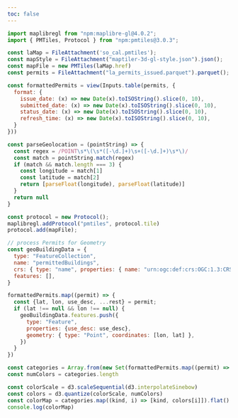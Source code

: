 ```yaml
---
toc: false
---
```


<style>

 #observablehq-center, .observablehq, #observablehq-main {
   margin: 0px !important;
 }

 p {
   max-width: 800px;
 }

 ul {
   padding-top: 0;
   margin-top: 0;
 }

 #observablehq-center {
   display:flex;
   flex-direction:column;
   align-items: center;
   justify-content: center;
 }

 #observablehq-main {
   display: flex;
   flex-direction: column;
   justify-content: center;
 }

 #observablehq-footer {
   margin: 1rem;
 }

</style>

```js
import maplibregl from "npm:maplibre-gl@4.0.2";
import { PMTiles, Protocol } from "npm:pmtiles@3.0.3";
```

```js
const laMap = FileAttachment('so_cal.pmtiles');
const mapStyle = FileAttachment("maptiler-3d-gl-style.json").json();
const mapFile = new PMTiles(laMap.href)
const permits = FileAttachment("la_permits_issued.parquet").parquet();
```

```js 
const formattedPermits = view(Inputs.table(permits, {
  format: {
    issue_date: (x) => new Date(x).toISOString().slice(0, 10),
    submitted_date: (x) => new Date(x).toISOString().slice(0, 10),
    status_date: (x) => new Date(x).toISOString().slice(0, 10),
    refresh_time: (x) => new Date(x).toISOString().slice(0, 10),
  }
}))
```

<link rel="stylesheet" type="text/css" href="npm:maplibre-gl@4.0.2/dist/maplibre-gl.css">

```js
const parseGeolocation = (pointString) => {
  const regex = /POINT\s*\(\s*([-\d.]+)\s+([-\d.]+)\s*\)/
  const match = pointString.match(regex)
  if (match && match.length === 3) {
    const longitude = match[1]
    const latitude = match[2]
    return [parseFloat(longitude), parseFloat(latitude)]
  }
  return null
}
```

```js
const protocol = new Protocol();
maplibregl.addProtocol("pmtiles", protocol.tile)
protocol.add(mapFile);

// process Permits for Geometry 
const geoBuildingData = {
  type: "FeatureCollection",
  name: "permittedBuildings",
  crs: { type: "name", properties: { name: "urn:ogc:def:crs:OGC:1.3:CRS84" } },
  features: [],
}

formattedPermits.map((permit) => {
  const {lat, lon, use_desc, ...rest} = permit;
  if (lat !== null && lon !== null) {
    geoBuildingData.features.push({
      type: "Feature",
      properties: {use_desc: use_desc},
      geometry: { type: "Point", coordinates: [lon, lat] },
    })
  }
})

const categories = Array.from(new Set(formattedPermits.map((permit) => permit.use_desc).filter((permit) => permit !== null)))
const numColors = categories.length 

const colorScale = d3.scaleSequential(d3.interpolateSinebow)
const colors = d3.quantize(colorScale, numColors)
const colorMap = categories.map((kind, i) => [kind, colors[i]]).flat()
console.log(colorMap)
```


<div id="mapContainer" style="position: relative; height: calc(100vh - 300px); width: 100%;">
  <div id="features" style="z-index: 100;"></div>
</div>

```js
const map = new maplibregl.Map({
  container: "mapContainer",
  zoom: 12,
  maxZoom: 14.99,
  minZoom: 6,
  center: [-118.243683, 34.052235],
  pitch: 20,
  zoom: 8.6,
  maxBounds: [
  [-118.951721, 32.75004],
  [-117.646374, 34.823302]
  ],
  maplibreLogo: true,
  logoPosition: "bottom-left",
  style: {
  version: 8,
    sources: {
      openmaptiles: {
        type: "vector",
        tiles: ["pmtiles://" + mapFile.source.getKey() + "/{z}/{x}/{y}"],
      },
    },
    layers: mapStyle.layers,
    glyphs: "https://m-clare.github.io/map-glyphs/fonts/{fontstack}/{range}.pbf",
  }
})

map.on("load", () => {
  map.addSource("bldg-data", {
    type: "geojson",
    data: geoBuildingData,
  })

map.addLayer({
  id: "bldg",
  source: "bldg-data",
  type: "circle",
  paint: {
    "circle-radius": 5,
    "circle-color": [
    'match',
    ['get', 'use_desc'],
    ...colorMap,
    "#FFFFFF"
    ]
  }
  })
  
})

```

```js
formattedPermits.filter((permit) => permit.square_footage === null).length 
```

```js
formattedPermits.filter((permit) => permit.square_footage === null).length / formattedPermits.length
```
